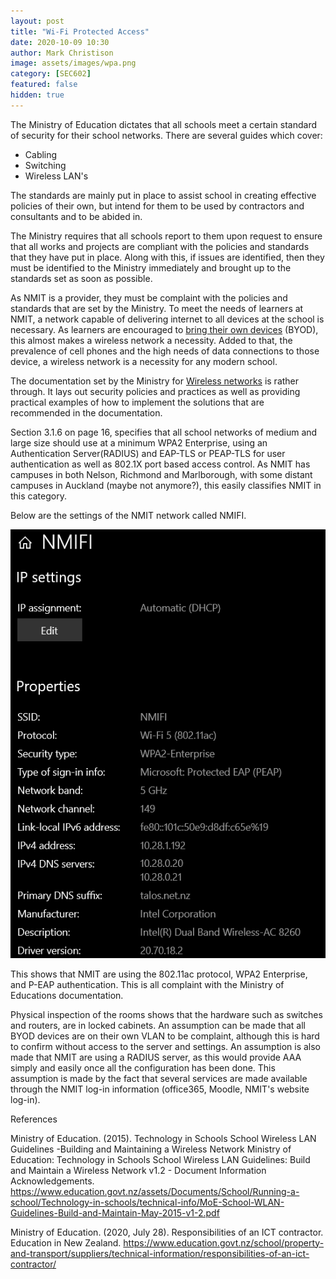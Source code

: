 ```yaml
---
layout: post
title: "Wi-Fi Protected Access"
date: 2020-10-09 10:30
author: Mark Christison
image: assets/images/wpa.png
category: [SEC602]
featured: false
hidden: true
---
```


The Ministry of Education dictates that all schools meet a certain standard of security for their school networks. There are several guides which cover:

- Cabling
- Switching
- Wireless LAN's

The standards are mainly put in place to assist school in creating effective policies of their own, but intend for them to be used by contractors and consultants and to be abided in.

The Ministry requires that all schools report to them upon request to ensure that all works and projects are compliant with the policies and standards that they have put in place. Along with this, if issues are identified, then they must be identified to the Ministry immediately and brought up to the standards set as soon as possible.

As NMIT is a provider, they must be complaint with the policies and standards that are set by the Ministry. To meet the needs of learners at NMIT, a network capable of delivering internet to all devices at the school is necessary. As learners are encouraged to [bring their own devices](https://support.nmit.ac.nz/kb/articles/what-are-the-bring-your-own-device-byod-specifications) (BYOD), this almost makes a wireless network a necessity. Added to that, the prevalence of cell phones and the high needs of data connections to those device, a wireless network is a necessity for any modern school.

The documentation set by the Ministry for [Wireless networks](https://www.education.govt.nz/assets/Documents/School/Running-a-school/Technology-in-schools/technical-info/MoE-School-WLAN-Guidelines-Build-and-Maintain-May-2015-v1-2.pdf) is rather through. It lays out security policies and practices as well as providing practical examples of how to implement the solutions that are recommended in the documentation.

Section 3.1.6 on page 16, specifies that all school networks of medium and large size should use at a minimum WPA2 Enterprise, using an Authentication Server(RADIUS) and EAP-TLS or PEAP-TLS for user authentication as well as 802.1X port based access control. As NMIT has campuses in both Nelson, Richmond and Marlborough, with some distant campuses in Auckland (maybe not anymore?), this easily classifies NMIT in this category.

Below are the settings of the NMIT network called NMIFI.

![NMIFI-IP-settings](/assets/images/NMIFI-IP-settings.png)

This shows that NMIT are using the 802.11ac protocol, WPA2 Enterprise, and P-EAP authentication. This is all complaint with the Ministry of Educations documentation.

Physical inspection of the rooms shows that the hardware such as switches and routers, are in locked cabinets. An assumption can be made that all BYOD devices are on their own VLAN to be complaint, although this is hard to confirm without access to the server and settings. An assumption is also made that NMIT are using a RADIUS server, as this would provide AAA simply and easily once all the configuration has been done. This assumption is made by the fact that several services are made available through the NMIT log-in information (office365, Moodle, NMIT's website log-in).

References

Ministry of Education. (2015). Technology in Schools School Wireless LAN Guidelines -Building and Maintaining a Wireless Network Ministry of Education: Technology in Schools School Wireless LAN Guidelines: Build and Maintain a Wireless Network v1.2 - Document Information Acknowledgements. https://www.education.govt.nz/assets/Documents/School/Running-a-school/Technology-in-schools/technical-info/MoE-School-WLAN-Guidelines-Build-and-Maintain-May-2015-v1-2.pdf

Ministry of Education. (2020, July 28). Responsibilities of an ICT contractor. Education in New Zealand. https://www.education.govt.nz/school/property-and-transport/suppliers/technical-information/responsibilities-of-an-ict-contractor/
